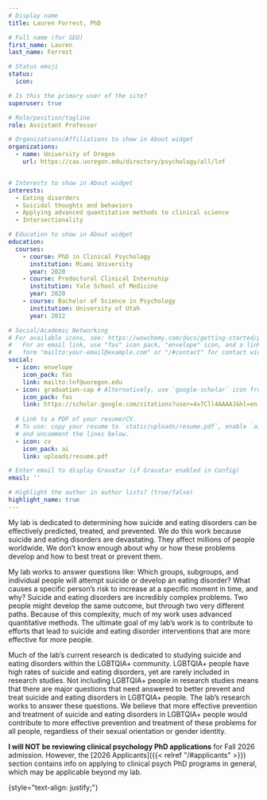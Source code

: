```yaml
---
# Display name
title: Lauren Forrest, PhD

# Full name (for SEO)
first_name: Lauren
last_name: Forrest

# Status emoji
status:
  icon: 

# Is this the primary user of the site?
superuser: true

# Role/position/tagline
role: Assistant Professor

# Organizations/Affiliations to show in About widget
organizations:
  - name: University of Oregon
    url: https://cas.uoregon.edu/directory/psychology/all/lnf


# Interests to show in About widget
interests:
  - Eating disorders
  - Suicidal thoughts and behaviors
  - Applying advanced quantitative methods to clinical science
  - Intersectionality

# Education to show in About widget
education:
  courses:
    - course: PhD in Clinical Psychology
      institution: Miami University
      year: 2020
    - course: Predoctoral Clinical Internship
      institution: Yale School of Medicine
      year: 2020
    - course: Bachelor of Science in Psychology
      institution: University of Utah
      year: 2012

# Social/Academic Networking
# For available icons, see: https://wowchemy.com/docs/getting-started/page-builder/#icons
#   For an email link, use "fas" icon pack, "envelope" icon, and a link in the
#   form "mailto:your-email@example.com" or "/#contact" for contact widget.
social:
  - icon: envelope
    icon_pack: fas
    link: mailto:lnf@uoregon.edu
  - icon: graduation-cap # Alternatively, use `google-scholar` icon from `ai` icon pack
    icon_pack: fas
    link: https://scholar.google.com/citations?user=4v7Cll4AAAAJ&hl=en
  
  # Link to a PDF of your resume/CV.
  # To use: copy your resume to `static/uploads/resume.pdf`, enable `ai` icons in `params.yaml`,
  # and uncomment the lines below.
  - icon: cv
    icon_pack: ai
    link: uploads/resume.pdf

# Enter email to display Gravatar (if Gravatar enabled in Config)
email: ''

# Highlight the author in author lists? (true/false)
highlight_name: true
---
```


My lab is dedicated to determining how suicide and eating disorders can be effectively predicted, treated, and prevented. We do this work because suicide and eating disorders are devastating. They affect millions of people worldwide. We don’t know enough about why or how these problems develop and how to best treat or prevent them.

My lab works to answer questions like: Which groups, subgroups, and individual people will attempt suicide or develop an eating disorder? What causes a specific person’s risk to increase at a specific moment in time, and why? Suicide and eating disorders are incredibly complex problems. Two people might develop the same outcome, but through two very different paths. Because of this complexity, much of my work uses advanced quantitative methods. The ultimate goal of my lab’s work is to contribute to efforts that lead to suicide and eating disorder interventions that are more effective for more people.

Much of the lab’s current research is dedicated to studying suicide and eating disorders within the LGBTQIA+ community. LGBTQIA+ people have high rates of suicide and eating disorders, yet are rarely included in research studies. Not including LGBTQIA+ people in research studies means that there are major questions that need answered to better prevent and treat suicide and eating disorders in LGBTQIA+ people. The lab’s research works to answer these questions. We believe that more effective prevention and treatment of suicide and eating disorders in LGBTQIA+ people would contribute to more effective prevention and treatment of these problems for all people, regardless of their sexual orientation or gender identity.


**I will NOT be reviewing clinical psychology PhD applications** for Fall 2026 admission. However, the [2026 Applicants]({{< relref "/#applicants" >}}) section contains info on applying to clinical psych PhD programs in general, which may be applicable beyond my lab. 

{style="text-align: justify;"}
